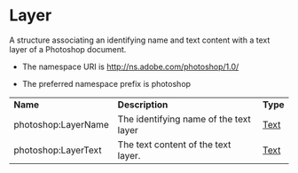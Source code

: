 # Layer

A structure associating an identifying name and text content with a text layer of a Photoshop document.

- The namespace URI is http://ns.adobe.com/photoshop/1.0/

- The preferred namespace prefix is photoshop

|    |           |    |
|----|-----------|----|
|**Name**|**Description**|**Type**|
|photoshop:LayerName|The identifying name of the text layer  |[Text](./index.md#text)|
|photoshop:LayerText|The text content of the text layer.  |[Text](./index.md#text)|

